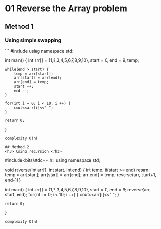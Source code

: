 # 01 Reverse the Array problem

## Method 1
<h3> Using simple swapping </h3>
```
#include<bits/stdc++.h>
using namespace std;

int main()
{
    int arr[] = {1,2,3,4,5,6,7,8,9,10}, start = 0, end = 9, temp;

    while(end > start) {
        temp = arr[start];
        arr[start] = arr[end];
        arr[end] = temp;
        start ++;
        end --;
    }

    for(int i = 0; i < 10; i ++) {
        cout<<arr[i]<<" ";
    }

    return 0;
}
```
complexity O(n)

## Method 2
<h3> Using recursion </h3>
```
#include<bits/stdc++.h>
using namespace std;

void reverse(int arr[], int start, int end) {
    int temp;
    if(start >= end)
      return;
    temp = arr[start];
    arr[start] = arr[end];
    arr[end] = temp;
    reverse(arr, start+1, end-1)
}

int main()
{
    int arr[] = {1,2,3,4,5,6,7,8,9,10}, start = 0, end = 9;
    reverse(arr, start, end);
    for(int i = 0; i < 10; i ++) {
        cout<<arr[i]<<" ";
    }

    return 0;
}
```
complexity O(n)
